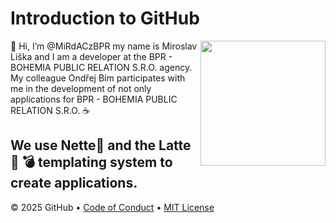 # Introduction to GitHub

<img src="https://octodex.github.com/images/Professortocat_v2.png" align="right" height="200px" />

👋 Hi, I’m @MiRdACzBPR
my name is Miroslav Liška and I am a developer at the BPR - BOHEMIA PUBLIC RELATION S.R.O. agency.
My colleague Ondřej Bím participates with me in the development of not only applications for BPR - BOHEMIA PUBLIC RELATION S.R.O. ☕️

We use Nette💚 and the Latte💚
💣 templating system to create applications.
---
&copy; 2025 GitHub &bull; [Code of Conduct](https://www.contributor-covenant.org/version/2/1/code_of_conduct/code_of_conduct.md) &bull; [MIT License](https://gh.io/mit)
